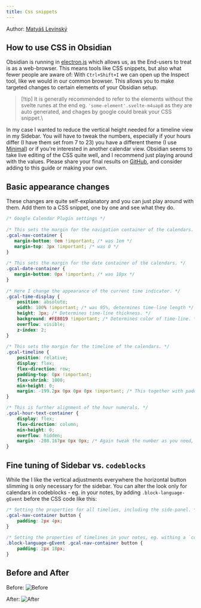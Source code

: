 ```yaml
---
title: Css snippets
---
```

Author: [Matyáš Levínský](https://github.com/matyasLevinsky)
## How to use CSS in Obsidian

Obsidian is running in [electron.js](https://www.electronjs.org/) which allows us, as the End-users to treat is as a web-browser. This means tools like CSS snippets, but also what fewer people are aware of: With `Ctrl+Shift+I` we can open up the Inspect tool, like we would in our common browser. This allows you to make targeted changes to certain elements of your Obsidian setup. 

> [!tip] It is generally recommended to refer to the elements without the svelte runes at the end eg. `'some-element'.svelte-m4uap8` as they are auto generated, and chages by google could break your CSS snippet.\

In my case I wanted to reduce the vertical height needed for a timeline view in my Sidebar. You will have to tweak the numbers, especially if your hours differ (I have them set from 7 to 23) you have a different theme (I use [Minimal](https://github.com/kepano/obsidian-minimal)) or if you're interested in another calendar view. Obsidian seems to take live editing of the CSS quite well, and I recommend just playing around with the values. Please share your final results on [GitHub](https://github.com/YukiGasai/obsidian-google-calendar), and consider adding to this guide or making your own.

## Basic appearance changes

These changes are quite self-explanatory and you can just play around with them. Add them to a CSS snippet, one by one and see what they do.

```css
/* Google Calendar Plugin settings */  
  
/* This sets the margin for the navigation container of the calendars. */  
.gcal-nav-container {  
   margin-bottom: 0em !important; /* was 1em */  
   margin-top: 3px !important; /* was 0 */  
}  
  
/* This sets the margin for the date container of the calendars. */  
.gcal-date-container {  
   margin-bottom: 0px !important; /* was 10px */  
}  
  
/* Here I change the appearance of the current time indicator. */  
.gcal-time-display {  
    position: absolute;  
    width: 100% !important; /* was 95%, determines time-line length */  
    height: 3px; /* Determines time-line thickness. */  
    background: #FE8019 !important; /* Determines color of time-line. */  
    overflow: visible;  
    z-index: 2;  
}  
  
/* This sets the margin for the timeline of the calendars. */  
.gcal-timeline {  
    position: relative;  
    display: flex;  
    flex-direction: row;  
    padding-top: 0px !important;  
    flex-shrink: 1000;  
    min-height: 0;  
    margin: -199.2px 0px 0px 0px !important; /* This together with padding-top influence the position of number and lines, make sure they allign. (This alligns if you display time from 7:00 to 23:00) */  
}  

/* This is further alignment of the hour numerals. */  
.gcal-hour-text-container {  
    display: flex;  
    flex-direction: column;  
    min-height: 0;  
    overflow: hidden;  
    margin: -208.167px 0px 0px; /* Again tweak the number as you need, it will differ for each setup. */  
}
```

## Fine tuning of Sidebar vs. `codeblocks`

While the I like the vertical adjustments everywhere the horizontal button slimming is only necessary for the sidebar. You can alter the look only for calendars in codeblocks - eg. in your notes, by adding `.block-language-gEvent` before the CSS code like this:

```css
/* Setting the properties for all timelies, including the side-panel. */  
.gcal-nav-container button {  
    padding: 2px 4px;  
}  
  
/* Setting the properties of timelines in your notes, eg. withing a `codeblock`. */  
.block-language-gEvent .gcal-nav-container button {  
    padding: 2px 18px;  
}
```

## Before and After

Before:
![Before](Resources/CSSsnippetBefore.png)

After:
![After](CSSsnippetAfter.png)




